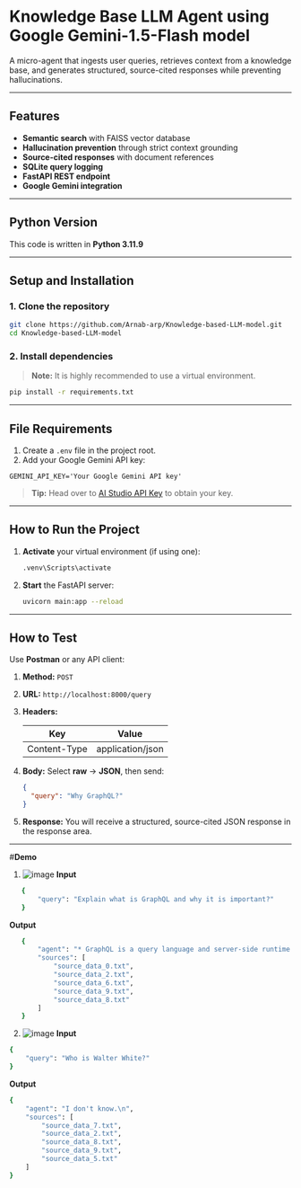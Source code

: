 # Knowledge Base LLM Agent using Google Gemini-1.5-Flash model

A micro-agent that ingests user queries, retrieves context from a knowledge base, and generates structured, source-cited responses while preventing hallucinations.

---

## **Features**

- **Semantic search** with FAISS vector database  
- **Hallucination prevention** through strict context grounding  
- **Source-cited responses** with document references  
- **SQLite query logging**  
- **FastAPI REST endpoint**  
- **Google Gemini integration**

---

## **Python Version**

This code is written in **Python 3.11.9**

---

## **Setup and Installation**

### 1. Clone the repository

```bash
git clone https://github.com/Arnab-arp/Knowledge-based-LLM-model.git
cd Knowledge-based-LLM-model
```

### 2. Install dependencies

> **Note:** It is highly recommended to use a virtual environment.

```bash
pip install -r requirements.txt
```

---

## **File Requirements**

1. Create a `.env` file in the project root.
2. Add your Google Gemini API key:

```env
GEMINI_API_KEY='Your Google Gemini API key'
```

> **Tip:** Head over to [AI Studio API Key](https://aistudio.google.com/apikey) to obtain your key.

---

## **How to Run the Project**

1. **Activate** your virtual environment (if using one):

   ```bash
   .venv\Scripts\activate
   ```

2. **Start** the FastAPI server:

   ```bash
   uvicorn main:app --reload
   ```

---

## **How to Test**

Use **Postman** or any API client:

1. **Method:** `POST`  
2. **URL:** `http://localhost:8000/query`  
3. **Headers:**

   | Key             | Value                |
   | --------------- | -------------------- |
   | Content-Type    | application/json     |

4. **Body:** Select **raw** → **JSON**, then send:

   ```json
   {
     "query": "Why GraphQL?"
   }
   ```

5. **Response:** You will receive a structured, source-cited JSON response in the response area.

---

#**Demo**
1. ![image](https://github.com/user-attachments/assets/4d72eb84-5894-402b-b414-7914379c39f0)
   **Input**
```bash
   {
       "query": "Explain what is GraphQL and why it is important?"
   }
```
   **Output**
```bash
   {
       "agent": "* GraphQL is a query language and server-side runtime for APIs that provides clients with precisely the data they request, offering an alternative to REST.  It allows fetching data from multiple sources with a single API call, making APIs faster, more flexible, and developer-friendly.  [source_data_0.txt]\n\n* GraphQL's importance stems from its efficiency in retrieving only the necessary data, preventing under-fetching or over-fetching.  It simplifies the process of retrieving data for related objects simultaneously, reducing the number of API calls.  This makes it a highly efficient API type for queries. [source_data_6.txt]\n\n*  GraphQL's query language allows developers to control the structure of the API response and provides broad access to schema objects and properties, offering a flexible way to present digital resources. [source_data_2.txt]\n\n*  GraphQL offers excellent data modeling, allows retrieval of required data in a single API call, provides great tooling (easy client SDK generation), and features self-documentation. [source_data_8.txt]\n",
       "sources": [
           "source_data_0.txt",
           "source_data_2.txt",
           "source_data_6.txt",
           "source_data_9.txt",
           "source_data_8.txt"
       ]
   }
```

2. ![image](https://github.com/user-attachments/assets/e5ed65c1-8136-4747-8da3-cf3145cdf22d)
   **Input**
```bash
{
    "query": "Who is Walter White?"
}
```

   **Output**
```bash
{
    "agent": "I don't know.\n",
    "sources": [
        "source_data_7.txt",
        "source_data_2.txt",
        "source_data_8.txt",
        "source_data_9.txt",
        "source_data_5.txt"
    ]
}
```
